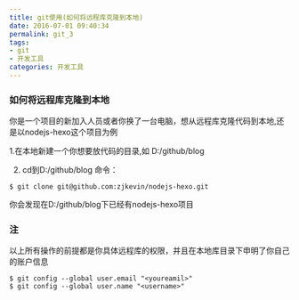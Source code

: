 ```yaml
---
title: git使用(如何将远程库克隆到本地)
date: 2016-07-01 09:40:34
permalink: git_3
tags:
- git
- 开发工具
categories: 开发工具
---
```


### 如何将远程库克隆到本地
你是一个项目的新加入人员或者你换了一台电脑，想从远程库克隆代码到本地,还是以nodejs-hexo这个项目为例

1.在本地新建一个你想要放代码的目录,如 D:/github/blog

2. cd到D:/github/blog
命令：
```{bash}
$ git clone git@github.com:zjkevin/nodejs-hexo.git
```
你会发现在D:/github/blog下已经有nodejs-hexo项目

### 注
以上所有操作的前提都是你具体远程库的权限，并且在本地库目录下申明了你自己的账户信息
```{bash}
$ git config --global user.email "<youreamil>"
$ git config --global user.name "<username>"
```
